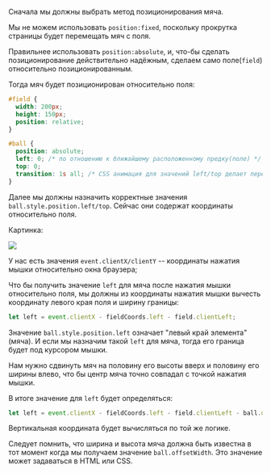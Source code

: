 
Сначала мы должны выбрать метод позиционирования мяча.

Мы не можем использовать `position:fixed`, поскольку прокрутка страницы будет перемещать мяч с поля.

Правильнее использовать `position:absolute`, и, что-бы сделать позиционирование действительно надёжным, сделаем само поле(`field`) относительно позиционированным.

Тогда мяч будет позиционирован относительно поля:

```css
#field {
  width: 200px;
  height: 150px;
  position: relative;
}

#ball {
  position: absolute;
  left: 0; /* по отношению к ближайшему расположенному предку(поле) */
  top: 0;
  transition: 1s all; /* CSS анимация для значений left/top делает передвижение мяча плавным */
}
```

Далее мы должны назначить корректные значения `ball.style.position.left/top`. Сейчас они содержат координаты относительно поля.

Картинка:

![](move-ball-coords.png)

У нас есть значения `event.clientX/clientY` -- координаты нажатия мышки относительно окна браузера;

Что бы получить значение `left` для мяча после нажатия мышки относительно поля, мы должны из координаты нажатия мышки вычесть координату левого края поля и ширину границы:

```js
let left = event.clientX - fieldCoords.left - field.clientLeft;
```

Значение `ball.style.position.left` означает "левый край элемента" (мяча). И если мы назначим такой `left` для мяча, тогда его граница будет под курсором мышки.

Нам нужно сдвинуть мяч на половину его высоты вверх и половину его ширины влево, что бы центр мяча точно совпадал с точкой нажатия мышки.

В итоге значение для `left` будет определяться:

```js
let left = event.clientX - fieldCoords.left - field.clientLeft - ball.offsetWidth/2;
```

Вертикальная координата будет вычисляться по той же логике.

Следует помнить, что ширина и высота мяча должна быть известна в тот момент когда мы получаем значение `ball.offsetWidth`. Это значение может задаваться в HTML или CSS.
